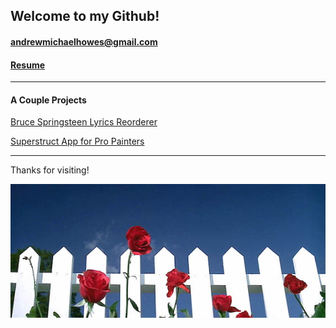 
## Welcome to my Github! ##

#### <andrewmichaelhowes@gmail.com> ####

#### [Resume](Resume.pdf) ####

---

#### A Couple Projects ####

[Bruce Springsteen Lyrics Reorderer](https://github.com/andyhowes/Springsteen-DataThing)

[Superstruct App for Pro Painters](https://github.com/andyhowes/paint-group-project)

---

Thanks for visiting!

![Bye!](magnolia-opening-2.jpg "Magnolia from Blue Velvet")

<!--
**andyhowes/andyhowes** is a ✨ _special_ ✨ repository because its `README.md` (this file) appears on your GitHub profile.

![Bye!](magnolia-opening.jpg "Magnolia from Blue Velvet")
![Bye!](Lines.tiff "A Bunch of Lines")
Here are some ideas to get you started:

- 🔭 I’m currently working on ...
- 🌱 I’m currently learning ...
- 👯 I’m looking to collaborate on ...
- 🤔 I’m looking for help with ...
- 💬 Ask me about ...
- 📫 How to reach me: ...
- 😄 Pronouns: ...
- ⚡ Fun fact: ...
-->
